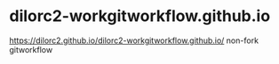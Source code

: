 # dilorc2-workgitworkflow.github.io
https://dilorc2.github.io/dilorc2-workgitworkflow.github.io/
non-fork gitworkflow
